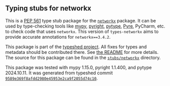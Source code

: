 ## Typing stubs for networkx

This is a [PEP 561](https://peps.python.org/pep-0561/)
type stub package for the [`networkx`](https://github.com/networkx/networkx) package.
It can be used by type-checking tools like
[mypy](https://github.com/python/mypy/),
[pyright](https://github.com/microsoft/pyright),
[pytype](https://github.com/google/pytype/),
[Pyre](https://pyre-check.org/),
PyCharm, etc. to check code that uses `networkx`. This version of
`types-networkx` aims to provide accurate annotations for
`networkx==3.4.2`.

This package is part of the [typeshed project](https://github.com/python/typeshed).
All fixes for types and metadata should be contributed there.
See [the README](https://github.com/python/typeshed/blob/main/README.md)
for more details. The source for this package can be found in the
[`stubs/networkx`](https://github.com/python/typeshed/tree/main/stubs/networkx)
directory.

This package was tested with
mypy 1.15.0,
pyright 1.1.400,
and pytype 2024.10.11.
It was generated from typeshed commit
[`9589e369f8afdd2980e45953e2ca9f2055d74c10`](https://github.com/python/typeshed/commit/9589e369f8afdd2980e45953e2ca9f2055d74c10).
